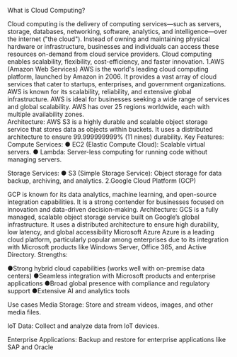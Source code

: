What is Cloud Computing?

Cloud computing is the delivery of computing services—such as servers, storage, databases, networking, software, analytics, and intelligence—over the internet ("the cloud"). Instead of owning and maintaining physical hardware or infrastructure, businesses and individuals can access these resources on-demand from cloud service providers. Cloud computing enables scalability, flexibility, cost-efficiency, and faster innovation.
1.AWS (Amazon Web Services)
AWS is the world's leading cloud computing platform, launched by Amazon in 2006. It provides a vast array of cloud services that cater to startups, enterprises, and government organizations. AWS is known for its scalability, reliability, and extensive global infrastructure. AWS is ideal for businesses seeking a wide range of services and global scalability. AWS has over 25 regions worldwide, each with multiple availability zones.  
Architecture: AWS S3 is a highly durable and scalable object storage service that stores data as objects within buckets. It uses a distributed architecture to ensure 99.999999999% (11 nines) durability.
Key Features:
Compute Services:
● EC2 (Elastic Compute Cloud): Scalable virtual servers.
● Lambda: Server-less computing for running code without managing servers.

Storage Services:
● S3 (Simple Storage Service): Object storage for data backup, archiving, and analytics.
2.Google Cloud Platform (GCP)

GCP is known for its data analytics, machine learning, and open-source integration capabilities. It is a strong contender for businesses focused on innovation and data-driven decision-making.
Architecture: GCS is a fully managed, scalable object storage service built on Google’s global infrastructure. It uses a distributed architecture to ensure high durability, low latency, and global accessibility
Microsoft Azure
Azure is a leading cloud platform, particularly popular among enterprises due to its integration with Microsoft products like Windows Server, Office 365, and Active Directory.
Strengths:

●Strong hybrid cloud capabilities (works well with on-premise data centers)
●Seamless integration with Microsoft products and enterprise applications
●Broad global presence with compliance and regulatory support
●Extensive AI and analytics tools

Use cases 
Media Storage: Store and stream videos, images, and other media files.

IoT Data: Collect and analyze data from IoT devices.

Enterprise Applications: Backup and restore for enterprise applications like SAP and Oracle
